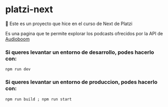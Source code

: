 # platzi-next
📘 Este es un proyecto que hice en el curso de Next de Platzi

Es una pagina que te permite explorar los podcasts ofrecidos por la API de [Audioboom](https://audioboom.com/)

### Si queres levantar un entorno de desarrollo, podes hacerlo con:
```
npm run dev
```


### Si queres levantar un entorno de produccion, podes hacerlo con:
```
npm run build ; npm run start
```
